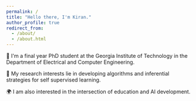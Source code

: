 ```yaml
---
permalink: /
title: "Hello there, I'm Kiran."
author_profile: true
redirect_from: 
  - /about/
  - /about.html
---
```




:school: I'm a final year PhD student at the Georgia Institute of Technology in the Department of Electrical and Computer Engineering.

:volcano: My research interests lie in developing algorithms and inferential strategies for self supervised learning.

:earth_africa: I am also interested in the intersection of education and AI development.